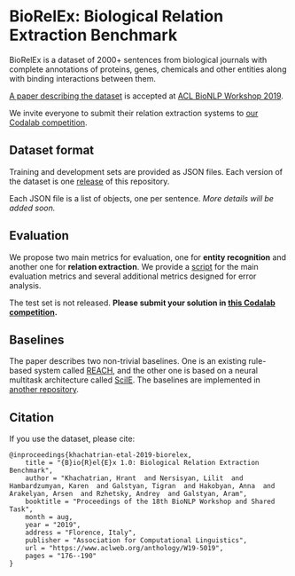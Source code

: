 # BioRelEx: Biological Relation Extraction Benchmark

BioRelEx is a dataset of 2000+ sentences from biological journals with complete annotations of proteins, genes, chemicals and other entities along with binding interactions between them.

[A paper describing the dataset](https://www.aclweb.org/anthology/papers/W/W19/W19-5019/) is accepted at [ACL BioNLP Workshop 2019](https://aclweb.org/aclwiki/BioNLP_Workshop).

We invite everyone to submit their relation extraction systems to [our Codalab competition](https://competitions.codalab.org/competitions/20468).

## Dataset format

Training and development sets are provided as JSON files. Each version of the dataset is one [release](https://github.com/YerevaNN/BioRelEx/releases) of this repository.

Each JSON file is a list of objects, one per sentence. _More details will be added soon._

## Evaluation

We propose two main metrics for evaluation, one for **entity recognition** and another one for **relation extraction**. We provide a [script](https://github.com/YerevaNN/BioRelEx/blob/master/evaluate.py) for the main evaluation metrics and several additional metrics designed for error analysis.

The test set is not released. **Please submit your solution in [this Codalab competition](https://competitions.codalab.org/competitions/20468).**

## Baselines

The paper describes two non-trivial baselines. One is an existing rule-based system called [REACH](https://github.com/clulab/reach), and the other one is based on a neural multitask architecture called [SciIE](http://nlp.cs.washington.edu/sciIE/). The baselines are implemented in [another repository](https://github.com/YerevaNN/Relation-extraction-pipeline).

## Citation

If you use the dataset, please cite:

    @inproceedings{khachatrian-etal-2019-biorelex,
        title = "{B}io{R}el{E}x 1.0: Biological Relation Extraction Benchmark",
        author = "Khachatrian, Hrant  and Nersisyan, Lilit  and Hambardzumyan, Karen  and Galstyan, Tigran  and Hakobyan, Anna  and Arakelyan, Arsen  and Rzhetsky, Andrey  and Galstyan, Aram",
        booktitle = "Proceedings of the 18th BioNLP Workshop and Shared Task",
        month = aug,
        year = "2019",
        address = "Florence, Italy",
        publisher = "Association for Computational Linguistics",
        url = "https://www.aclweb.org/anthology/W19-5019",
        pages = "176--190"
    }

  
